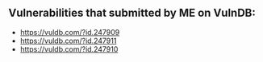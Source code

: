 ## Vulnerabilities that submitted by ME on VulnDB:

- https://vuldb.com/?id.247909  
- https://vuldb.com/?id.247911  
- https://vuldb.com/?id.247910  
